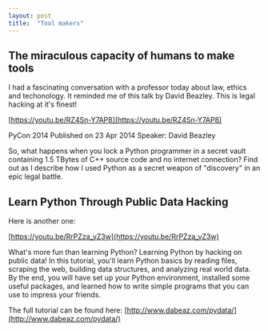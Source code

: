 ```yaml
---
layout: post
title:  "Tool makers"
---
```

## The miraculous capacity of humans to make tools

I had a fascinating conversation with a professor today about law, ethics and techonology.  It reminded me of this talk by David Beazley.  This is legal hacking at it's finest!

[https://youtu.be/RZ4Sn-Y7AP8](https://youtu.be/RZ4Sn-Y7AP8)

PyCon 2014
Published on 23 Apr 2014
Speaker: David Beazley

So, what happens when you lock a Python programmer in a secret vault containing 1.5 TBytes of C++ source code and no internet connection? 
Find out as I describe how I used Python as a secret weapon of "discovery" in an epic legal battle.

## Learn Python Through Public Data Hacking

Here is another one:

[https://youtu.be/RrPZza_vZ3w](https://youtu.be/RrPZza_vZ3w)

What's more fun than learning Python? Learning Python by hacking on public data! In this tutorial, you'll learn Python basics by reading files, scraping the web, building data structures, and analyzing real world data. By the end, you will have set up your Python environment, installed some useful packages, and learned how to write simple programs that you can use to impress your friends.

The full tutorial can be found here:  [http://www.dabeaz.com/pydata/](http://www.dabeaz.com/pydata/)
